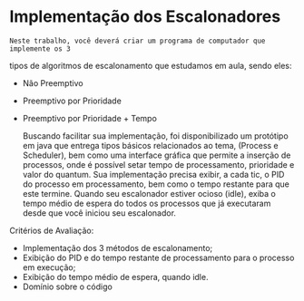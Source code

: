 # Implementação dos Escalonadores
	Neste trabalho, você deverá criar um programa de computador que implemente os 3
tipos de algoritmos de escalonamento que estudamos em aula, sendo eles:
* Não Preemptivo
* Preemptivo por Prioridade
* Preemptivo por Prioridade + Tempo

	Buscando facilitar sua implementação, foi disponibilizado um protótipo em java que
entrega tipos básicos relacionados ao tema, (Process e Scheduler), bem como uma
interface gráfica que permite a inserção de processos, onde é possível setar tempo de
processamento, prioridade e valor do quantum.
	Sua implementação precisa exibir, a cada tic, o PID do processo em processamento,
bem como o tempo restante para que este termine. Quando seu escalonador estiver
ocioso (idle), exiba o tempo médio de espera do todos os processos que já executaram
desde que você iniciou seu escalonador.

Critérios de Avaliação:
* Implementação dos 3 métodos de escalonamento;
* Exibição do PID e do tempo restante de processamento para o processo em
execução;
* Exibição do tempo médio de espera, quando idle.
* Domínio sobre o código